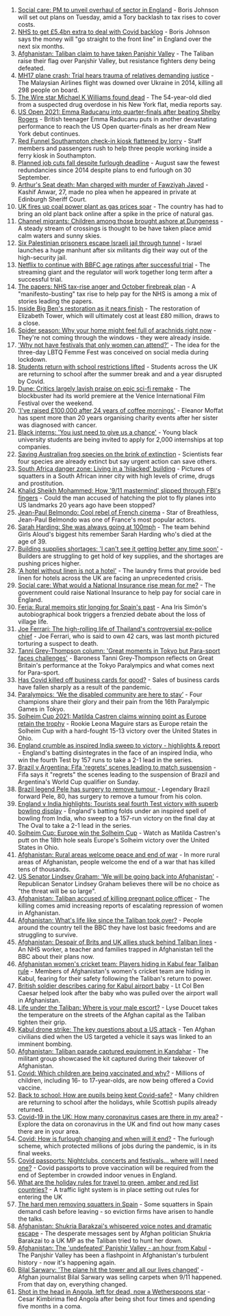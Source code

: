 1. [Social care: PM to unveil overhaul of sector in England](https://www.bbc.co.uk/news/uk-politics-58469872?at_medium=RSS&at_campaign=KARANGA) - Boris Johnson will set out plans on Tuesday, amid a Tory backlash to tax rises to cover costs.
2. [NHS to get £5.4bn extra to deal with Covid backlog](https://www.bbc.co.uk/news/uk-politics-58463493?at_medium=RSS&at_campaign=KARANGA) - Boris Johnson says the money will "go straight to the front line" in England over the next six months.
3. [Afghanistan: Taliban claim to have taken Panjshir Valley](https://www.bbc.co.uk/news/world-asia-58466647?at_medium=RSS&at_campaign=KARANGA) - The Taliban raise their flag over Panjshir Valley, but resistance fighters deny being defeated.
4. [MH17 plane crash: Trial hears trauma of relatives demanding justice](https://www.bbc.co.uk/news/world-europe-58464163?at_medium=RSS&at_campaign=KARANGA) - The Malaysian Airlines flight was downed over Ukraine in 2014, killing all 298 people on board.
5. [The Wire star Michael K Williams found dead](https://www.bbc.co.uk/news/world-us-canada-58470253?at_medium=RSS&at_campaign=KARANGA) - The 54-year-old died from a suspected drug overdose in his New York flat, media reports say.
6. [US Open 2021: Emma Raducanu into quarter-finals after beating Shelby Rogers](https://www.bbc.co.uk/sport/tennis/58469496?at_medium=RSS&at_campaign=KARANGA) - British teenager Emma Raducanu puts in another devastating performance to reach the US Open quarter-finals as her dream New York debut continues.
7. [Red Funnel Southampton check-in kiosk flattened by lorry](https://www.bbc.co.uk/news/uk-england-hampshire-58467000?at_medium=RSS&at_campaign=KARANGA) - Staff members and passengers rush to help three people working inside a ferry kiosk in Southampton.
8. [Planned job cuts fall despite furlough deadline](https://www.bbc.co.uk/news/business-58441555?at_medium=RSS&at_campaign=KARANGA) - August saw the fewest redundancies since 2014 despite plans to end furlough on 30 September.
9. [Arthur's Seat death: Man charged with murder of Fawziyah Javed](https://www.bbc.co.uk/news/uk-scotland-edinburgh-east-fife-58467784?at_medium=RSS&at_campaign=KARANGA) - Kashif Anwar, 27, made no plea when he appeared in private at Edinburgh Sheriff Court.
10. [UK fires up coal power plant as gas prices soar](https://www.bbc.co.uk/news/business-58469238?at_medium=RSS&at_campaign=KARANGA) - The country has had to bring an old plant back online after a spike in the price of natural gas.
11. [Channel migrants: Children among those brought ashore at Dungeness](https://www.bbc.co.uk/news/uk-england-kent-58468897?at_medium=RSS&at_campaign=KARANGA) - A steady stream of crossings is thought to be have taken place amid calm waters and sunny skies.
12. [Six Palestinian prisoners escape Israeli jail through tunnel](https://www.bbc.co.uk/news/world-middle-east-58460702?at_medium=RSS&at_campaign=KARANGA) - Israel launches a huge manhunt after six militants dig their way out of the high-security jail.
13. [Netflix to continue with BBFC age ratings after successful trial](https://www.bbc.co.uk/news/entertainment-arts-58466154?at_medium=RSS&at_campaign=KARANGA) - The streaming giant and the regulator will work together long term after a successful trial.
14. [The papers: NHS tax-rise anger and October firebreak plan](https://www.bbc.co.uk/news/blogs-the-papers-58470183?at_medium=RSS&at_campaign=KARANGA) - A "manifesto-busting" tax rise to help pay for the NHS is among a mix of stories leading the papers.
15. [Inside Big Ben's restoration as it nears finish](https://www.bbc.co.uk/news/uk-58463439?at_medium=RSS&at_campaign=KARANGA) - The restoration of Elizabeth Tower, which will ultimately cost at least £80 million, draws to a close.
16. [Spider season: Why your home might feel full of arachnids right now](https://www.bbc.co.uk/news/newsbeat-49730011?at_medium=RSS&at_campaign=KARANGA) - They're not coming through the windows - they were already inside.
17. ['Why not have festivals that only women can attend?'](https://www.bbc.co.uk/news/uk-england-derbyshire-58464519?at_medium=RSS&at_campaign=KARANGA) - The idea for the three-day LBTQ Femme Fest was conceived on social media during lockdown.
18. [Students return with school restrictions lifted](https://www.bbc.co.uk/news/education-58443186?at_medium=RSS&at_campaign=KARANGA) - Students across the UK are returning to school after the summer break and and a year disrupted by Covid.
19. [Dune: Critics largely lavish praise on epic sci-fi remake](https://www.bbc.co.uk/news/entertainment-arts-58438957?at_medium=RSS&at_campaign=KARANGA) - The blockbuster had its world premiere at the Venice International Film Festival over the weekend.
20. ['I've raised £100,000 after 24 years of coffee mornings'](https://www.bbc.co.uk/news/uk-scotland-south-scotland-58383506?at_medium=RSS&at_campaign=KARANGA) - Eleanor Moffat has spent more than 20 years organising charity events after her sister was diagnosed with cancer.
21. [Black interns: 'You just need to give us a chance'](https://www.bbc.co.uk/news/business-58428799?at_medium=RSS&at_campaign=KARANGA) - Young black university students are being invited to apply for 2,000 internships at top companies.
22. [Saving Australian frog species on the brink of extinction](https://www.bbc.co.uk/news/world-australia-58419552?at_medium=RSS&at_campaign=KARANGA) - Scientists fear four species are already extinct but say urgent action can save others.
23. [South Africa danger zone: Living in a 'hijacked' building](https://www.bbc.co.uk/news/world-africa-58348750?at_medium=RSS&at_campaign=KARANGA) - Pictures of squatters in a South African inner city with high levels of crime, drugs and prostitution.
24. [Khalid Sheikh Mohammed: How '9/11 mastermind' slipped through FBI's fingers](https://www.bbc.co.uk/news/world-us-canada-58393231?at_medium=RSS&at_campaign=KARANGA) - Could the man accused of hatching the plot to fly planes into US landmarks 20 years ago have been stopped?
25. [Jean-Paul Belmondo: Cool rebel of French cinema](https://www.bbc.co.uk/news/entertainment-arts-11811293?at_medium=RSS&at_campaign=KARANGA) - Star of Breathless, Jean-Paul Belmondo was one of France's most popular actors.
26. [Sarah Harding: She was always going at 100mph](https://www.bbc.co.uk/news/newsbeat-58457843?at_medium=RSS&at_campaign=KARANGA) - The team behind Girls Aloud's biggest hits remember Sarah Harding who's died at the age of 39.
27. [Building supplies shortages: 'I can't see it getting better any time soon'](https://www.bbc.co.uk/news/uk-england-norfolk-58462451?at_medium=RSS&at_campaign=KARANGA) - Builders are struggling to get hold of key supplies, and the shortages are pushing prices higher.
28. ['A hotel without linen is not a hotel'](https://www.bbc.co.uk/news/business-58465953?at_medium=RSS&at_campaign=KARANGA) - The laundry firms that provide bed linen for hotels across the UK are facing an unprecedented crisis.
29. [Social care: What would a National Insurance rise mean for me?](https://www.bbc.co.uk/news/uk-politics-58436009?at_medium=RSS&at_campaign=KARANGA) - The government could raise National Insurance to help pay for social care in England.
30. [Feria: Rural memoirs stir longing for Spain's past](https://www.bbc.co.uk/news/world-europe-58426883?at_medium=RSS&at_campaign=KARANGA) - Ana Iris Simón's autobiographical book triggers a frenzied debate about the loss of village life.
31. [Joe Ferrari: The high-rolling life of Thailand's controversial ex-police chief](https://www.bbc.co.uk/news/world-asia-58405215?at_medium=RSS&at_campaign=KARANGA) - Joe Ferrari, who is said to own 42 cars, was last month pictured torturing a suspect to death.
32. [Tanni Grey-Thompson column: 'Great moments in Tokyo but Para-sport faces challenges'](https://www.bbc.co.uk/sport/disability-sport/58454896?at_medium=RSS&at_campaign=KARANGA) - Baroness Tanni Grey-Thompson reflects on Great Britain's performance at the Tokyo Paralympics and what comes next for Para-sport.
33. [Has Covid killed off business cards for good?](https://www.bbc.co.uk/news/business-58419842?at_medium=RSS&at_campaign=KARANGA) - Sales of business cards have fallen sharply as a result of the pandemic.
34. [Paralympics: ‘We the disabled community are here to stay’](https://www.bbc.co.uk/news/disability-58437671?at_medium=RSS&at_campaign=KARANGA) - Four champions share their glory and their pain from the 16th Paralympic Games in Tokyo.
35. [Solheim Cup 2021: Matilda Castren claims winning point as Europe retain the trophy](https://www.bbc.co.uk/sport/golf/58470233?at_medium=RSS&at_campaign=KARANGA) - Rookie Leona Maguire stars as Europe retain the Solheim Cup with a hard-fought 15-13 victory over the United States in Ohio.
36. [England crumble as inspired India sweep to victory - highlights & report](https://www.bbc.co.uk/sport/cricket/58466419?at_medium=RSS&at_campaign=KARANGA) - England's batting disintegrates in the face of an inspired India, who win the fourth Test by 157 runs to take a 2-1 lead in the series.
37. [Brazil v Argentina: Fifa 'regrets' scenes leading to match suspension](https://www.bbc.co.uk/sport/football/58464728?at_medium=RSS&at_campaign=KARANGA) - Fifa says it "regrets" the scenes leading to the suspension of Brazil and Argentina's World Cup qualifier on Sunday.
38. [Brazil legend Pele has surgery to remove tumour ](https://www.bbc.co.uk/sport/football/58468087?at_medium=RSS&at_campaign=KARANGA) - Legendary Brazil forward Pele, 80, has surgery to remove a tumour from his colon.
39. [England v India highlights: Tourists seal fourth Test victory with superb bowling display](https://www.bbc.co.uk/sport/av/cricket/58466415?at_medium=RSS&at_campaign=KARANGA) - England's batting folds under an inspired spell of bowling from India, who sweep to a 157-run victory on the final day at The Oval to take a 2-1 lead in the series.
40. [Solheim Cup: Europe win the Solheim Cup](https://www.bbc.co.uk/sport/av/golf/58470524?at_medium=RSS&at_campaign=KARANGA) - Watch as Matilda Castren's putt on the 18th hole seals Europe's Solheim victory over the United States in Ohio.
41. [Afghanistan: Rural areas welcome peace and end of war](https://www.bbc.co.uk/news/world-asia-58456955?at_medium=RSS&at_campaign=KARANGA) - In more rural areas of Afghanistan, people welcome the end of a war that has killed tens of thousands.
42. [US Senator Lindsey Graham: 'We will be going back into Afghanistan'](https://www.bbc.co.uk/news/world-us-canada-58456953?at_medium=RSS&at_campaign=KARANGA) - Republican Senator Lindsey Graham believes there will be no choice as "the threat will be so large".
43. [Afghanistan: Taliban accused of killing pregnant police officer](https://www.bbc.co.uk/news/world-asia-58455826?at_medium=RSS&at_campaign=KARANGA) - The killing comes amid increasing reports of escalating repression of women in Afghanistan.
44. [Afghanistan: What's life like since the Taliban took over?](https://www.bbc.co.uk/news/world-asia-58434735?at_medium=RSS&at_campaign=KARANGA) - People around the country tell the BBC they have lost basic freedoms and are struggling to survive.
45. [Afghanistan: Despair of Brits and UK allies stuck behind Taliban lines](https://www.bbc.co.uk/news/uk-58434887?at_medium=RSS&at_campaign=KARANGA) - An NHS worker, a teacher and families trapped in Afghanistan tell the BBC about their plans now.
46. [Afghanistan women's cricket team: Players hiding in Kabul fear Taliban rule](https://www.bbc.co.uk/sport/cricket/58396310?at_medium=RSS&at_campaign=KARANGA) - Members of Afghanistan's women's cricket team are hiding in Kabul, fearing for their safety following the Taliban's return to power.
47. [British soldier describes caring for Kabul airport baby](https://www.bbc.co.uk/news/uk-58449866?at_medium=RSS&at_campaign=KARANGA) - Lt Col Ben Caesar helped look after the baby who was pulled over the airport wall in Afghanistan.
48. [Life under the Taliban: Where is your male escort?](https://www.bbc.co.uk/news/world-asia-58437713?at_medium=RSS&at_campaign=KARANGA) - Lyse Doucet takes the temperature on the streets of the Afghan capital as the Taliban tighten their grip.
49. [Kabul drone strike: The key questions about a US attack](https://www.bbc.co.uk/news/58401027?at_medium=RSS&at_campaign=KARANGA) - Ten Afghan civilians died when the US targeted a vehicle it says was linked to an imminent bombing.
50. [Afghanistan: Taliban parade captured equipment in Kandahar](https://www.bbc.co.uk/news/world-asia-58413817?at_medium=RSS&at_campaign=KARANGA) - The militant group showcased the kit captured during their takeover of Afghanistan.
51. [Covid: Which children are being vaccinated and why?](https://www.bbc.co.uk/news/health-57888429?at_medium=RSS&at_campaign=KARANGA) - Millions of children, including 16- to 17-year-olds, are now being offered a Covid vaccine.
52. [Back to school: How are pupils being kept Covid-safe?](https://www.bbc.co.uk/news/education-51643556?at_medium=RSS&at_campaign=KARANGA) - Many children are returning to school after the holidays, while Scottish pupils already returned.
53. [Covid-19 in the UK: How many coronavirus cases are there in my area?](https://www.bbc.co.uk/news/uk-51768274?at_medium=RSS&at_campaign=KARANGA) - Explore the data on coronavirus in the UK and find out how many cases there are in your area.
54. [Covid: How is furlough changing and when will it end?](https://www.bbc.co.uk/news/explainers-52135342?at_medium=RSS&at_campaign=KARANGA) - The furlough scheme, which protected millions of jobs during the pandemic, is in its final weeks.
55. [Covid passports: Nightclubs, concerts and festivals... where will I need one?](https://www.bbc.co.uk/news/explainers-55718553?at_medium=RSS&at_campaign=KARANGA) - Covid passports to prove vaccination will be required from the end of September in crowded indoor venues in England.
56. [What are the holiday rules for travel to green, amber and red list countries?](https://www.bbc.co.uk/news/explainers-52544307?at_medium=RSS&at_campaign=KARANGA) - A traffic light system is in place setting out rules for entering the UK
57. [The hard men removing squatters in Spain](https://www.bbc.co.uk/news/stories-58310532?at_medium=RSS&at_campaign=KARANGA) - Some squatters in Spain demand cash before leaving - so eviction firms have arisen to handle the talks.
58. [Afghanistan: Shukria Barakzai's whispered voice notes and dramatic escape](https://www.bbc.co.uk/news/world-asia-58345901?at_medium=RSS&at_campaign=KARANGA) - The desperate messages sent by Afghan politician Shukria Barakzai to a UK MP as the Taliban tried to hunt her down.
59. [Afghanistan: The 'undefeated' Panjshir Valley - an hour from Kabul](https://www.bbc.co.uk/news/world-asia-58329527?at_medium=RSS&at_campaign=KARANGA) - The Panjshir Valley has been a flashpoint in Afghanistan's turbulent history - now it's happening again.
60. [Bilal Sarwary: 'The plane hit the tower and all our lives changed'](https://www.bbc.co.uk/news/world-south-asia-58071592?at_medium=RSS&at_campaign=KARANGA) - Afghan journalist Bilal Sarwary was selling carpets when 9/11 happened. From that day on, everything changed.
61. [Shot in the head in Angola, left for dead, now a Wetherspoons star](https://www.bbc.co.uk/news/uk-58266180?at_medium=RSS&at_campaign=KARANGA) - Cesar Kimbirima fled Angola after being shot four times and spending five months in a coma.
